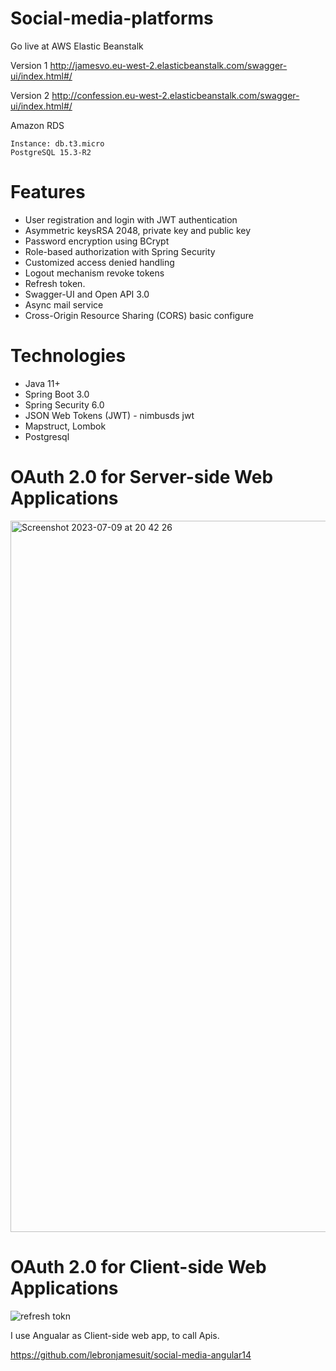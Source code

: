 # Social-media-platforms

Go live at AWS Elastic Beanstalk

Version 1
  http://jamesvo.eu-west-2.elasticbeanstalk.com/swagger-ui/index.html#/

Version 2
  http://confession.eu-west-2.elasticbeanstalk.com/swagger-ui/index.html#/

  

Amazon RDS 

    Instance: db.t3.micro
    PostgreSQL 15.3-R2  


# Features

- User registration and login with JWT authentication
- Asymmetric keysRSA 2048, private key and public key
- Password encryption using BCrypt
- Role-based authorization with Spring Security
- Customized access denied handling
- Logout mechanism revoke tokens 
- Refresh token.
- Swagger-UI and Open API 3.0
- Async mail service 
- Cross-Origin Resource Sharing (CORS) basic configure

# Technologies
- Java 11+ 
- Spring Boot 3.0
- Spring Security 6.0
- JSON Web Tokens (JWT) - nimbusds jwt 
- Mapstruct, Lombok
- Postgresql 





# OAuth 2.0 for Server-side Web Applications

<img width="1138" alt="Screenshot 2023-07-09 at 20 42 26" src="https://github.com/lebronjamesuit/social-media-platforms/assets/11584601/633db9db-6940-4e60-8450-f56745fe4e6c">



# OAuth 2.0 for Client-side Web Applications

![refresh tokn](https://github.com/lebronjamesuit/social-media-platforms/assets/11584601/2f9cb3cf-6c25-41a6-8fbe-c5fb053d3f5a)

I use Angualar as Client-side web app, to call Apis.

https://github.com/lebronjamesuit/social-media-angular14









